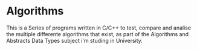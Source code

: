 # Algorithms
This is a Series of programs written in C/C++ to test, compare and analise the multiple differente algorithms that exist, as part of the Algorithms and Abstracts Data Types subject i'm studing in University.
